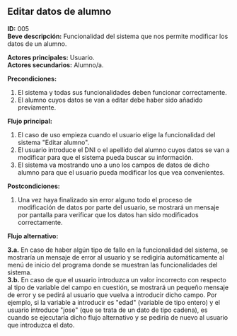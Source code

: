 ## Editar datos de alumno  

**ID:** 005  
**Beve descripción:** Funcionalidad del sistema que nos permite modificar los datos de un alumno.  


**Actores principales:** Usuario.  
**Actores secundarios:** Alumno/a.  

**Precondiciones:**  

1. El sistema y todas sus funcionalidades deben funcionar correctamente.  
2. El alumno cuyos datos se van a editar debe haber sido añadido previamente.  



**Flujo principal:**  

1. El caso de uso empieza cuando el usuario elige la funcionalidad del sistema "Editar alumno".
2. El usuario introduce el DNI o el apellido del alumno cuyos datos se van a modificar para que el sistema pueda buscar su información.  
3. El sistema va mostrando uno a uno los campos de datos de dicho alumno para que el usuario pueda modificar los que vea convenientes.  


**Postcondiciones:**  

1. Una vez haya finalizado sin error alguno todo el proceso de modificación de datos por parte del usuario, se mostrará un mensaje por pantalla para verificar que los datos han sido modificados correctamente.


**Flujo alternativo:**    

**3.a.** En caso de haber algún tipo de fallo en la funcionalidad del sistema, se mostraría un mensaje de error al usuario y se redigiría automáticamente al menú de inicio del programa donde se muestran las funcionalidades del sistema.  
**3.b.** En caso de que el usuario introduzca un valor incorrecto con respecto al tipo de variable del campo en cuestión, se mostrará un pequeño mensaje de error y se pedirá al usuario que vuelva a introducir dicho campo. Por ejemplo, si la variable a introducir es "edad" (variable de tipo entero) y el usuario introduce "jose" (que se trata de un dato de tipo cadena), es cuando se ejecutaría dicho flujo alternativo y se pediría de nuevo al usuario que introduzca el dato.
